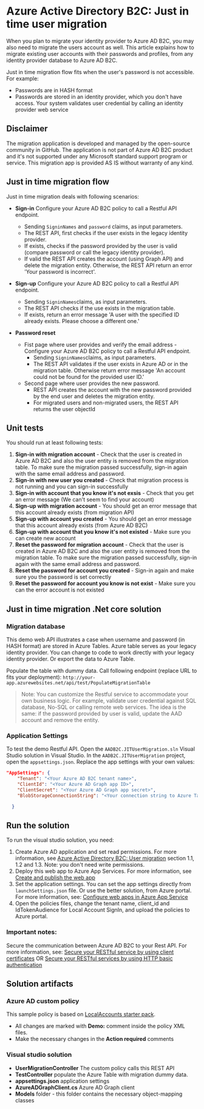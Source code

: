 # Azure Active Directory B2C: Just in time user migration
When you plan to migrate your identity provider to Azure AD B2C, you may also need to migrate the users account as well. This article explains how to migrate existing user accounts with their passwords and profiles, from any identity provider database to Azure AD B2C.

Just in time migration flow fits when the user's password is not accessible. For example:
* Passwords are in HASH format
* Passwords are stored in an identity provider, which you don't have access. Your system validates user credential by calling an identity provider web service

## Disclaimer
The migration application is developed and managed by the open-source community in GitHub. The application is not part of Azure AD B2C product and it's not supported under any Microsoft standard support program or service. 
This migration app is provided AS IS without warranty of any kind.

## Just in time migration flow
Just in time migration deals with following scenarios:
* **Sign-in** Configure your Azure AD B2C policy to call a Restful API endpoint. 
    * Sending `SigninNames` and `password` claims, as input parameters. 
    * The REST API, first checks if the user exists in the legacy identity provider. 
    * If exists, checks if the password provided by the user is valid (compare password or call the legacy identity provider). 
    * If valid the REST API creates the account (using Graph API) and delete the migration entity. Otherwise, the REST API return an error 'Your password is incorrect'.

* **Sign-up**  Configure your Azure AD B2C policy to call a Restful API endpoint. 
    * Sending `SigninNames`claims, as input parameters. 
    * The REST API checks if the use exists in the migration table. 
    * If exists, return an error message 'A user with the specified ID already exists. Please choose a different one.'

* **Password reset** 
    * Fist page where user provides and verify the email address - Configure your Azure AD B2C policy to call a Restful API endpoint. 
        * Sending `SigninNames`claims, as input parameters. 
        * The REST API validates if the user exists in Azure AD or in the migration table. Otherwise return error message 'An account could not be found for the provided user ID.' 
    * Second page where user provides the new password. 
        * REST API creates the account with the new password provided by the end user and deletes the migration entity.
        * For migrated users and non-migrated users, the REST API returns the user objectId


## Unit tests
You should run at least following tests:
1. **Sign-in with migration account** - Check that the user is created in Azure AD B2C and also the user entity is removed from the migration table. To make sure the migration passed successfully, sign-in again with the same email address and password. 
1. **Sign-in with new user you created** - Check that migration process is not running and you can sign-in successfully
1. **Sign-in with account that you know it's not exsis** - Check that you get an error message (We can't seem to find your account)
1. **Sign-up with migration account** -  You should get an error message that this account already exists (from migration API)
1. **Sign-up with account you created** - You should get an error message that this account already exists (from Azure AD B2C)
1. **Sign-up with account that you know it's not existed** - Make sure you can create new account
1. **Reset the password for migration account** - Check that the user is created in Azure AD B2C and also the user entity is removed from the migration table. To make sure the migration passed successfully, sign-in again with the same email address and password.
1. **Reset the password for account you created** - Sign-in again and make sure you the password is set correctly
1. **Reset the password for account you know is not exist** - Make sure you can the error account is not existed
 
## Just in time migration .Net core solution

### Migration database
This demo web API illustrates a case when username and password (in HASH format) are stored in Azure Tables. Azure table serves as your legacy identity provider. You can change to code to work directly with your legacy identity provider. Or export the data to Azure Table.

Populate the table with dummy data. Call following endpoint (replace URL to fits your deployment):
`http://your-app.azurewebsites.net/api/test/PopulateMigrationTable`

> Note: You can customize the Restful service to accommodate your own business logic. For example, validate user credential against SQL database, No-SQL or calling remote web services. The idea is the same: if the password provided by user is valid, update the AAD account and remove the entity.

### Application Settings
To test the demo Restful API. Open the `AADB2C.JITUserMigration.sln` Visual Studio solution in Visual Studio. In the `AADB2C.JITUserMigration` project, open the `appsettings.json`. Replace the app settings with your own values:
```JSON
"AppSettings": {
    "Tenant": "<Your Azure AD B2C tenant name>",
    "ClientId": "<Your Azure AD Graph app ID>",
    "ClientSecret": "<Your Azure AD Graph app secret>",
    "BlobStorageConnectionString": "<Your connection string to Azure Table that stores your identities to be migrated>"

  }
```


## Run the solution
To run the visual studio solution, you need:
1. Create Azure AD application and set read permissions. For more information, see [Azure Active Directory B2C: User migration](https://docs.microsoft.com/en-us/azure/active-directory-b2c/active-directory-b2c-user-migration) section 1.1, 1.2 and 1.3. Note: you don't need write permissions.
2. Deploy this web app to Azure App Services. For more information, see [Create and publish the web app](https://docs.microsoft.com/en-us/azure/app-service/app-service-web-get-started-dotnet#create-and-publish-the-web-app)
3. Set the application settings. You can set the app settings directly from `launchSettings.json` file. Or use the better solution, from Azure portal. For more information, see: [Configure web apps in Azure App Service](https://docs.microsoft.com/en-us/azure/app-service/web-sites-configure#application-settings)
4. Open the policies files, change the tenant name, client_id and IdTokenAudience for Local Account SignIn, and upload the policies to Azure portal.

### Important notes:
Secure the communication between Azure AD B2C to your Rest API. For more information, see: [Secure your RESTful service by using client certificates](https://docs.microsoft.com/en-us/azure/active-directory-b2c/active-directory-b2c-custom-rest-api-netfw-secure-cert) OR [Secure your RESTful services by using HTTP basic authentication](https://docs.microsoft.com/en-us/azure/active-directory-b2c/active-directory-b2c-custom-rest-api-netfw-secure-basic)

## Solution artifacts
### Azure AD custom policy

This sample policy is based on [LocalAccounts starter pack](https://github.com/Azure-Samples/active-directory-b2c-custom-policy-starterpack/tree/master/SocialAndLocalAccounts). 
   * All changes are marked with **Demo:** comment inside the policy XML files.
   * Make the necessary changes in the **Action required** comments

### Visual studio solution
* **UserMigrationController** The custom policy calls this REST API
* **TestController** populate the Azure Table with migration dummy data.
* **appsettings.json** application settings
* **AzureADGraphClient.cs** Azure AD Graph client
* **Models** folder - this folder contains the necessary object-mapping classes 